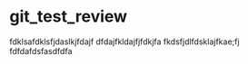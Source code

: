 # git_test_review
fdklsafdklsfjdaslkjfdajf
dfdajfkldajfjfdkjfa
fkdsfjdlfdsklajfkae;fj
fdfdafdsfasdfdfa
